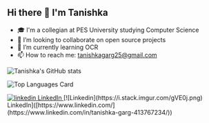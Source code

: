 ##           Hi there 👋 I'm Tanishka
- 🎓 I'm a collegian at PES University studying Computer Science 
- 👯 I’m looking to collaborate on open source projects
- 🌱 I’m currently learning OCR
- 📫 How to reach me: tanishkagarg25@gmail.com
<!--
**tanishkagarg25/tanishkagarg25** is a ✨ _special_ ✨ repository because its `README.md` (this file) appears on your GitHub profile.

Here are some ideas to get you started:

- 🔭 I’m currently working on ...
- 🌱 I’m currently learning ...
- 👯 I’m looking to collaborate on ...
- 🤔 I’m looking for help with ...
- 💬 Ask me about ...
- 📫 How to reach me: ...
- 😄 Pronouns: ...
- ⚡ Fun fact: ...
-->
![Tanishka's GitHub stats](https://github-readme-stats.vercel.app/api?username=tanishkagarg25&theme=dark)

![Top Languages Card](https://github-readme-stats.vercel.app/api/top-langs/?username=tanishkagarg25&theme=dark)

<a href="https://www.linkedin.com/[removed]" rel="nofollow noreferrer">
    <img src="https://i.stack.imgur.com/gVE0j.png" alt="linkedin"> LinkedIn
  </a>
[![Linkedin](https://i.stack.imgur.com/gVE0j.png) LinkedIn]([https://www.linkedin.com/](https://www.linkedin.com/in/tanishka-garg-413767234/))
